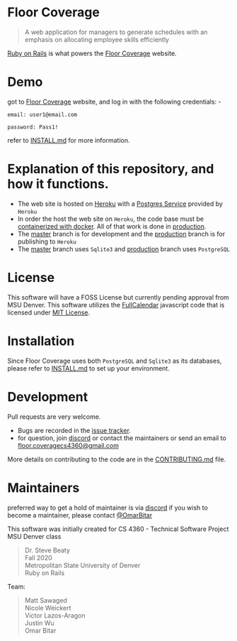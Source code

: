 # Floor Coverage
> A web application for managers to generate schedules with an emphasis on allocating employee skills efficiently  

[Ruby on Rails](http://rubyonrails.org/) is what powers the [Floor Coverage](https://floorcoverage.herokuapp.com/) website. 

# Demo
got to [Floor Coverage](https://floorcoverage.herokuapp.com/) website, and log in with the following credentials: -

```
email: user1@email.com 
```
```
password: Pass1!
```
refer to [INSTALL.md](INSTALL.md) for more information.

# Explanation of this repository, and how it functions.

* The web site is hosted on [Heroku](https://www.heroku.com/home) with a [Postgres Service](https://www.heroku.com/postgres) provided by `Heroku`
* In order the host the web site on `Heroku`, the code base must be [containerized with docker](https://devcenter.heroku.com/articles/getting-started-with-rails6). 
All of that work is done in [production](https://github.com/nweicker/CS4360/tree/production).
* The [master](https://github.com/nweicker/CS4360) branch is for development and the [production](https://github.com/nweicker/CS4360/tree/production) branch is for publishing to `Heroku`
* The [master](https://github.com/nweicker/CS4360) branch uses `Sqlite3` and [production](https://github.com/nweicker/CS4360/tree/production) branch  uses `PostgreSQL`

# License

This software will have a FOSS License but currently pending approval from MSU Denver.
This software utilizes the [FullCalendar](https://fullcalendar.io/) javascript code that is licensed under 
 [MIT License](https://github.com/fullcalendar/fullcalendar/blob/master/LICENSE.txt).

# Installation

Since Floor Coverage uses both `PostgreSQL` and `Sqlite3` as its databases, please refer to [INSTALL.md](INSTALL.md) to set up your environment.

# Development

Pull requests are very welcome.

* Bugs are recorded in the [issue tracker](https://github.com/nweicker/CS4360/issues). 
* for question, join [discord](https://discord.gg/Tuy6gnyyan) or contact the maintainers or send an email to [floor.coveragecs4360@gmail.com](floor.coveragecs4360@gmail.com)  

More details on contributing to the code are in the [CONTRIBUTING.md](CONTRIBUTING.md) file.

# Maintainers

preferred way to get a hold of maintainer is via [discord](https://discord.gg/Tuy6gnyyan)
if you wish to become a maintainer, please contact [@OmarBitar](https://github.com/OmarBitar) 


This software was initially created for CS 4360 - Technical Software Project MSU Denver class
>Dr. Steve Beaty  
>Fall 2020  
>Metropolitan State University of Denver  
> Ruby on Rails

Team:
> Matt Sawaged  
> Nicole Weickert  
> Victor Lazos-Aragon  
> Justin Wu  
> Omar Bitar 